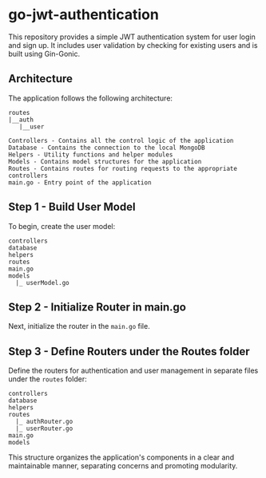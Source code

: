 # go-jwt-authentication

This repository provides a simple JWT authentication system for user login and sign up. It includes user validation by checking for existing users and is built using Gin-Gonic.

## Architecture

The application follows the following architecture:

```
routes
|__auth
   |__user

Controllers - Contains all the control logic of the application
Database - Contains the connection to the local MongoDB
Helpers - Utility functions and helper modules
Models - Contains model structures for the application
Routes - Contains routes for routing requests to the appropriate controllers
main.go - Entry point of the application
```

## Step 1 - Build User Model

To begin, create the user model:

```
controllers
database
helpers
routes
main.go
models
  |_ userModel.go
```

## Step 2 - Initialize Router in main.go

Next, initialize the router in the `main.go` file.

## Step 3 - Define Routers under the Routes folder

Define the routers for authentication and user management in separate files under the `routes` folder:

```
controllers
database
helpers
routes
  |_ authRouter.go
  |_ userRouter.go
main.go
models
```

This structure organizes the application's components in a clear and maintainable manner, separating concerns and promoting modularity.
